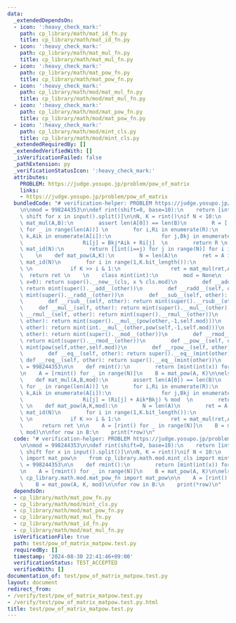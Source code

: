 ```yaml
---
data:
  _extendedDependsOn:
  - icon: ':heavy_check_mark:'
    path: cp_library/math/mat_id_fn.py
    title: cp_library/math/mat_id_fn.py
  - icon: ':heavy_check_mark:'
    path: cp_library/math/mat_mul_fn.py
    title: cp_library/math/mat_mul_fn.py
  - icon: ':heavy_check_mark:'
    path: cp_library/math/mat_pow_fn.py
    title: cp_library/math/mat_pow_fn.py
  - icon: ':heavy_check_mark:'
    path: cp_library/math/mod/mat_mul_fn.py
    title: cp_library/math/mod/mat_mul_fn.py
  - icon: ':heavy_check_mark:'
    path: cp_library/math/mod/mat_pow_fn.py
    title: cp_library/math/mod/mat_pow_fn.py
  - icon: ':heavy_check_mark:'
    path: cp_library/math/mod/mint_cls.py
    title: cp_library/math/mod/mint_cls.py
  _extendedRequiredBy: []
  _extendedVerifiedWith: []
  _isVerificationFailed: false
  _pathExtension: py
  _verificationStatusIcon: ':heavy_check_mark:'
  attributes:
    PROBLEM: https://judge.yosupo.jp/problem/pow_of_matrix
    links:
    - https://judge.yosupo.jp/problem/pow_of_matrix
  bundledCode: "# verification-helper: PROBLEM https://judge.yosupo.jp/problem/pow_of_matrix\n\
    \n\nmod = 998244353\n\ndef rint(shift=0, base=10):\n    return [int(x, base) +\
    \ shift for x in input().split()]\n\nN, K = rint()\nif N < 10:\n    \n    def\
    \ mat_mul(A,B):\n        assert len(A[0]) == len(B)\n        R = [[0]*len(B[0])\
    \ for _ in range(len(A))] \n        for i,Ri in enumerate(R):\n            for\
    \ k,Aik in enumerate(A[i]):\n                for j,Bkj in enumerate(B[k]):\n \
    \                   Ri[j] = Bkj*Aik + Ri[j]  \n        return R \n    \n    def\
    \ mat_id(N):\n        return [[int(i==j) for j in range(N)] for i in range(N)]\n\
    \    \n    def mat_pow(A,K):\n        N = len(A)\n        ret = A if K & 1 else\
    \ mat_id(N)\n        for i in range(1,K.bit_length()):\n            A = mat_mul(A,A)\
    \ \n            if K >> i & 1:\n                ret = mat_mul(ret,A) \n      \
    \  return ret \n    \n    class mint(int):\n        mod = None\n        def __new__(cls,\
    \ x=0): return super().__new__(cls, x % cls.mod)\n        def __add__(self, other):\
    \ return mint(super().__add__(other))\n        def __radd__(self, other): return\
    \ mint(super().__radd__(other))\n        def __sub__(self, other): return mint(super().__sub__(other))\n\
    \        def __rsub__(self, other): return mint(super().__rsub__(other))\n   \
    \     def __mul__(self, other): return mint(super().__mul__(other))\n        def\
    \ __rmul__(self, other): return mint(super().__rmul__(other))\n        def __truediv__(self,\
    \ other): return mint(super().__mul__(pow(other,-1,self.mod)))\n        def __rtruediv__(self,\
    \ other): return mint(int.__mul__(other,pow(self,-1,self.mod)))\n        def __mod__(self,\
    \ other): return mint(super().__mod__(other))\n        def __rmod__(self, other):\
    \ return mint(super().__rmod__(other))\n        def __pow__(self, other): return\
    \ mint(pow(self,other,self.mod))\n        def __rpow__(self, other): return mint(pow(other,other,self.mod))\n\
    \        def __eq__(self, other): return super().__eq__(mint(other))\n       \
    \ def __req__(self, other): return super().__eq__(mint(other))\n    \n    mint.mod\
    \ = 998244353\n\n    def rmint():\n        return [mint(int(x)) for x in input().split()]\n\
    \n    A = [rmint() for _ in range(N)]\n    B = mat_pow(A, K)\n\nelse:\n    \n\
    \    def mat_mul(A,B,mod):\n        assert len(A[0]) == len(B)\n        R = [[0]*len(B[0])\
    \ for _ in range(len(A))] \n        for i,Ri in enumerate(R):\n            for\
    \ k,Aik in enumerate(A[i]):\n                for j,Bkj in enumerate(B[k]):\n \
    \                   Ri[j] = (Ri[j] + Aik*Bkj) % mod  \n        return R \n   \
    \ \n    def mat_pow(A,K,mod):\n        N = len(A)\n        ret = A if K & 1 else\
    \ mat_id(N)\n        for i in range(1,K.bit_length()):\n            A = mat_mul(A,A,mod)\
    \ \n            if K >> i & 1:\n                ret = mat_mul(ret,A,mod) \n  \
    \      return ret \n\n    A = [rint() for _ in range(N)]\n    B = mat_pow(A, K,\
    \ mod)\n\nfor row in B:\n    print(*row)\n"
  code: "# verification-helper: PROBLEM https://judge.yosupo.jp/problem/pow_of_matrix\n\
    \n\nmod = 998244353\n\ndef rint(shift=0, base=10):\n    return [int(x, base) +\
    \ shift for x in input().split()]\n\nN, K = rint()\nif N < 10:\n    from cp_library.math.mat_pow_fn\
    \ import mat_pow\n    from cp_library.math.mod.mint_cls import mint\n    mint.mod\
    \ = 998244353\n\n    def rmint():\n        return [mint(int(x)) for x in input().split()]\n\
    \n    A = [rmint() for _ in range(N)]\n    B = mat_pow(A, K)\n\nelse:\n    from\
    \ cp_library.math.mod.mat_pow_fn import mat_pow\n\n    A = [rint() for _ in range(N)]\n\
    \    B = mat_pow(A, K, mod)\n\nfor row in B:\n    print(*row)\n"
  dependsOn:
  - cp_library/math/mat_pow_fn.py
  - cp_library/math/mod/mint_cls.py
  - cp_library/math/mod/mat_pow_fn.py
  - cp_library/math/mat_mul_fn.py
  - cp_library/math/mat_id_fn.py
  - cp_library/math/mod/mat_mul_fn.py
  isVerificationFile: true
  path: test/pow_of_matrix_matpow.test.py
  requiredBy: []
  timestamp: '2024-08-30 22:41:46+09:00'
  verificationStatus: TEST_ACCEPTED
  verifiedWith: []
documentation_of: test/pow_of_matrix_matpow.test.py
layout: document
redirect_from:
- /verify/test/pow_of_matrix_matpow.test.py
- /verify/test/pow_of_matrix_matpow.test.py.html
title: test/pow_of_matrix_matpow.test.py
---
```

